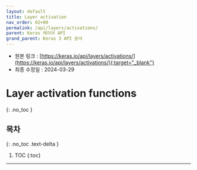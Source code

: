 ```yaml
---
layout: default
title: Layer activation
nav_order: 02+00
permalink: /api/layers/activations/
parent: Keras 레이어 API
grand_parent: Keras 3 API 문서
---
```


* 원본 링크 : [https://keras.io/api/layers/activations/](https://keras.io/api/layers/activations/){:target="_blank"}
* 최종 수정일 : 2024-03-29

# Layer activation functions
{: .no_toc }

## 목차
{: .no_toc .text-delta }

1. TOC
{:toc}

---
